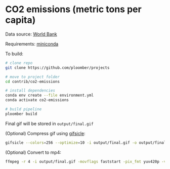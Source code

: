 # CO2 emissions (metric tons per capita)

Data source: [World Bank](https://data.worldbank.org/indicator/EN.ATM.CO2E.PC?end=2014&start=2014&view=bar)

Requirements: [miniconda](https://docs.conda.io/en/latest/miniconda.html)

To build:

```sh
# clone repo
git clone https://github.com/ploomber/projects

# move to project folder
cd contrib/co2-emissions

# install dependencies
conda env create --file environment.yml
conda activate co2-emissions

# build pipeline
ploomber build
```

Final gif will be stored in `output/final.gif`

(Optional) Compress gif using [gifsicle](https://www.lcdf.org/gifsicle/):

```sh
gifsicle --colors=256 --optimize=10 -i output/final.gif -o output/final-small.gif --scale 0.5
```

(Optional) Convert to mp4:

```sh
ffmpeg -r 4 -i output/final.gif -movflags faststart -pix_fmt yuv420p -vf "scale=trunc(iw/2)*2:trunc(ih/2)*2" output/final.mp4
```
